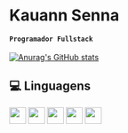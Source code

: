 # Kauann Senna
**`Programador Fullstack`** <br> <br>
[![Anurag's GitHub stats](https://github-readme-stats.vercel.app/api?username=Ksenn0&show_icons=true&theme=tokyonight)](https://github.com/anuraghazra/github-readme-stats)
<!--- [![Top Langs](https://github-readme-stats.vercel.app/api/top-langs/?username=Ksenn0&layout=compact)](https://github.com/anuraghazra/github-readme-stats) -->
## 💻 Linguagens
<div>
 <img height=30 widith=30 src="https://cdn.jsdelivr.net/gh/devicons/devicon@latest/icons/html5/html5-original-wordmark.svg">
 <img height=30 widith=30 src="https://cdn.jsdelivr.net/gh/devicons/devicon@latest/icons/css3/css3-original-wordmark.svg">
 <img height=30 widith=30 src="https://cdn.jsdelivr.net/gh/devicons/devicon@latest/icons/javascript/javascript-original.svg">
 <img height=30 widith=30 src="https://cdn.jsdelivr.net/gh/devicons/devicon@latest/icons/python/python-original.svg">
 <img height=30 widith=30 src="https://cdn.jsdelivr.net/gh/devicons/devicon@latest/icons/cplusplus/cplusplus-original.svg">
</div>
